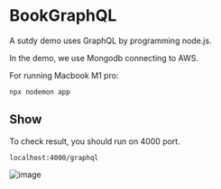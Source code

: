 # BookGraphQL
A sutdy demo uses GraphQL by programming node.js.

In the demo, we use Mongodb connecting to AWS.

For running Macbook M1 pro:

```
npx nodemon app
```

## Show

To check result, you should run on 4000 port.

```
localhost:4000/graphql
```

![image](https://github.com/quangtn266/BookGraphql/assets/50879191/5bb6b789-0dbc-48ae-a651-ca119d7d08aa)
